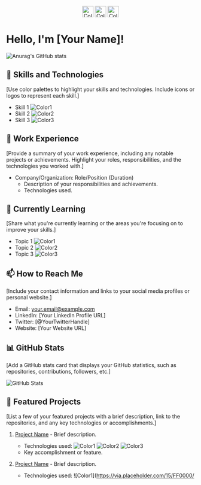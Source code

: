 <!-- Color Palette -->
<p align="center">
  <img src="https://via.placeholder.com/150/FF0000/FFFFFF?text=Color1" alt="Color1" height="30px">
  <img src="https://via.placeholder.com/150/00FF00/000000?text=Color2" alt="Color2" height="30px">
  <img src="https://via.placeholder.com/150/0000FF/FFFFFF?text=Color3" alt="Color3" height="30px">
</p>

# Hello, I'm [Your Name]!

<!-- Introduction Section -->
![Anurag's GitHub stats](https://github-readme-stats.vercel.app/api?username=anuraghazra&show_icons=true&theme=radical)

## 🚀 Skills and Technologies

<!-- Skills Section -->
[Use color palettes to highlight your skills and technologies. Include icons or logos to represent each skill.]

- Skill 1 ![Color1](https://via.placeholder.com/15/FF0000/000000?text=+)
- Skill 2 ![Color2](https://via.placeholder.com/15/00FF00/000000?text=+)
- Skill 3 ![Color3](https://via.placeholder.com/15/0000FF/000000?text=+)

## 💼 Work Experience

<!-- Work Experience Section -->
[Provide a summary of your work experience, including any notable projects or achievements. Highlight your roles, responsibilities, and the technologies you worked with.]

- Company/Organization: Role/Position (Duration)
  - Description of your responsibilities and achievements.
  - Technologies used.

## 🌱 Currently Learning

<!-- Learning Section -->
[Share what you're currently learning or the areas you're focusing on to improve your skills.]

- Topic 1 ![Color1](https://via.placeholder.com/15/FF0000/000000?text=+)
- Topic 2 ![Color2](https://via.placeholder.com/15/00FF00/000000?text=+)
- Topic 3 ![Color3](https://via.placeholder.com/15/0000FF/000000?text=+)

## 📫 How to Reach Me

<!-- Contact Information Section -->
[Include your contact information and links to your social media profiles or personal website.]

- Email: your.email@example.com
- LinkedIn: [Your LinkedIn Profile URL]
- Twitter: [@YourTwitterHandle]
- Website: [Your Website URL]

## 📊 GitHub Stats

<!-- GitHub Stats Section -->
[Add a GitHub stats card that displays your GitHub statistics, such as repositories, contributions, followers, etc.]

![GitHub Stats](https://github-readme-stats.vercel.app/api?username=your_username&show_icons=true&count_private=true)

## 🌟 Featured Projects

<!-- Featured Projects Section -->
[List a few of your featured projects with a brief description, link to the repositories, and any key technologies or accomplishments.]

1. [Project Name](https://github.com/your_username/project_repository) - Brief description.
   - Technologies used: ![Color1](https://via.placeholder.com/15/FF0000/000000?text=+) ![Color2](https://via.placeholder.com/15/00FF00/000000?text=+) ![Color3](https://via.placeholder.com/15/0000FF/000000?text=+)
   - Key accomplishment or feature.

2. [Project Name](https://github.com/your_username/project_repository) - Brief description.
   - Technologies used: ![Color1](https://via.placeholder.com/15/FF0000/
